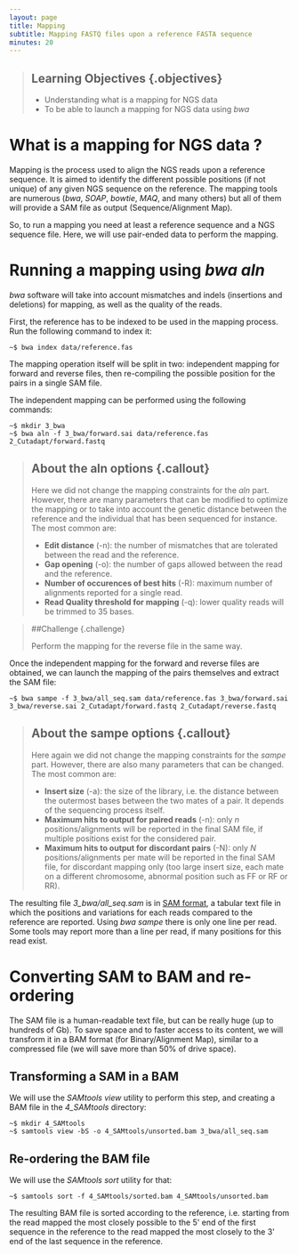 ```yaml
---
layout: page
title: Mapping
subtitle: Mapping FASTQ files upon a reference FASTA sequence
minutes: 20
---
```

> ## Learning Objectives {.objectives}
>
> * Understanding what is a mapping for NGS data
> * To be able to launch a mapping for NGS data using *bwa*

# What is a mapping for NGS data ?

Mapping is the process used to align the NGS reads upon a reference sequence. It is aimed to identify the different possible positions (if not unique) of any given NGS sequence on the reference. The mapping tools are numerous (*bwa*, *SOAP*, *bowtie*, *MAQ*, and many others) but all of them will provide a SAM file as output (Sequence/Alignment Map).

So, to run a mapping you need at least a reference sequence and a NGS sequence file. Here, we will use pair-ended data to perform the mapping.

# Running a mapping using *bwa aln*

*bwa* software will take into account mismatches and indels (insertions and deletions) for mapping, as well as the quality of the reads.

First, the reference has to be indexed to be used in the mapping process. Run the following command to index it:

~~~{.bash}
~$ bwa index data/reference.fas
~~~

The mapping operation itself will be split in two: independent mapping for forward and reverse files, then re-compiling the possible position for the pairs in a single SAM file.

The independent mapping can be performed using the following commands:

~~~{.bash}
~$ mkdir 3_bwa
~$ bwa aln -f 3_bwa/forward.sai data/reference.fas 2_Cutadapt/forward.fastq
~~~
> ## About the aln options {.callout}
>
> Here we did not change the mapping constraints for the *aln* part. However, there are many parameters that can be modified to optimize the mapping or to take into account the genetic distance between the reference and the individual that has been sequenced for instance. The most common are:
> * **Edit distance** (-n): the number of mismatches that are tolerated between the read and the reference.
> * **Gap opening** (-o): the number of gaps allowed between the read and the reference.
> * **Number of occurences of best hits** (-R): maximum number of alignments reported for a single read.
> * **Read Quality threshold for mapping** (-q): lower quality reads will be trimmed to 35 bases.

> ##Challenge {.challenge}
>
> Perform the mapping for the reverse file in the same way.

Once the independent mapping for the forward and reverse files are obtained, we can launch the mapping of the pairs themselves and extract the SAM file:

~~~{.bash}
~$ bwa sampe -f 3_bwa/all_seq.sam data/reference.fas 3_bwa/forward.sai 3_bwa/reverse.sai 2_Cutadapt/forward.fastq 2_Cutadapt/reverse.fastq
~~~

> ## About the sampe options {.callout}
>
> Here again we did not change the mapping constraints for the *sampe* part. However, there are also many parameters that can be changed. The most common are:
> * **Insert size** (-a): the size of the library, i.e. the distance between the outermost bases between the two mates of a pair. It depends of the sequencing process itself.
> * **Maximum hits to output for paired reads** (-n): only *n* positions/alignments will be reported in the final SAM file, if multiple positions exist for the considered pair.
> * **Maximum hits to output for discordant pairs** (-N): only *N* positions/alignments per mate will be reported in the final SAM file, for discordant mapping only (too large insert size, each mate on a different chromosome, abnormal position such as FF or RF or RR).

The resulting file *3_bwa/all_seq.sam* is in [SAM format][samSpecLink], a tabular text file in which the positions and variations for each reads compared to the reference are reported. Using *bwa sampe* there is only one line per read. Some tools may report more than a line per read, if many positions for this read exist.

# Converting SAM to BAM and re-ordering

The SAM file is a human-readable text file, but can be really huge (up to hundreds of Gb). To save space and to faster access to its content, we will transform it in a BAM format (for Binary/Alignment Map), similar to a compressed file (we will save more than 50% of drive space).

## Transforming a SAM in a BAM

We will use the *SAMtools view* utility to perform this step, and creating a BAM file in the *4_SAMtools* directory:

~~~{.bash}
~$ mkdir 4_SAMtools
~$ samtools view -bS -o 4_SAMtools/unsorted.bam 3_bwa/all_seq.sam
~~~

## Re-ordering the BAM file

We will use the *SAMtools sort* utility for that:

~~~{.bash}
~$ samtools sort -f 4_SAMtools/sorted.bam 4_SAMtools/unsorted.bam
~~~

The resulting BAM file is sorted according to the reference, i.e. starting from the read mapped the most closely possible to the 5' end of the first sequence in the reference to the read mapped the most closely to the 3' end of the last sequence in the reference.


[samSpecLink]: http://samtools.github.io/hts-specs/SAMv1.pdf
